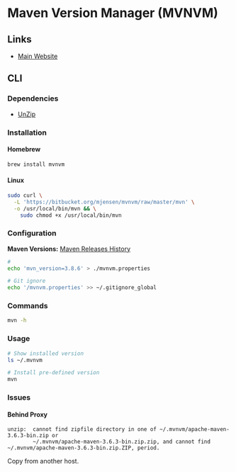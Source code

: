 # Maven Version Manager (MVNVM)

## Links

- [Main Website](https://mvnvm.org/)

## CLI

### Dependencies

- [UnZip](/unzip.md)

### Installation

#### Homebrew

```sh
brew install mvnvm
```

#### Linux

```sh
sudo curl \
  -L 'https://bitbucket.org/mjensen/mvnvm/raw/master/mvn' \
  -o /usr/local/bin/mvn && \
    sudo chmod +x /usr/local/bin/mvn
```

### Configuration

**Maven Versions:** [Maven Releases History](https://maven.apache.org/docs/history.html)

```sh
#
echo 'mvn_version=3.8.6' > ./mvnvm.properties

# Git ignore
echo '/mvnvm.properties' >> ~/.gitignore_global
```

### Commands

```sh
mvn -h
```

### Usage

```sh
# Show installed version
ls ~/.mvnvm

# Install pre-defined version
mvn
```

### Issues

#### Behind Proxy

```log
unzip:  cannot find zipfile directory in one of ~/.mvnvm/apache-maven-3.6.3-bin.zip or
        ~/.mvnvm/apache-maven-3.6.3-bin.zip.zip, and cannot find ~/.mvnvm/apache-maven-3.6.3-bin.zip.ZIP, period.
```

Copy from another host.
